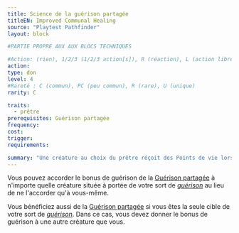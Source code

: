 ```yaml
---
title: Science de la guérison partagée
titleEN: Improved Communal Healing
source: "Playtest Pathfinder"
layout: block

#PARTIE PROPRE AUX AUX BLOCS TECHNIQUES

#Action: (rien), 1/2/3 (1/2/3 action[s]), R (réaction), L (action libre)
action: 
type: don
level: 4
#Rareté : C (commun), PC (peu commun), R (rare), U (unique)
rarity: C

traits:
  - prêtre
prerequisites: Guérison partagée
frequency: 
cost:
trigger: 
requirements:

summary: "Une créature au choix du prêtre réçoit des Points de vie lorsqu'il soigne une autre créature."
---
```


Vous pouvez accorder le bonus de guérison de la [Guérison partagée](/donsclasse/guérison-partagée.html) à n'importe quelle créature située à portée de votre sort de [*guérison*](/sorts/guérison.html) au lieu de ne l'accorder qu'à vous-même.

Vous bénéficiez aussi de la [Guérison partagée](/donsclasse/guérison-partagée.html) si vous êtes la seule cible de votre sort de [*guérison*](/sorts/guérison.html). Dans ce cas, vous devez donner le bonus de guérison à une autre créature que vous.
